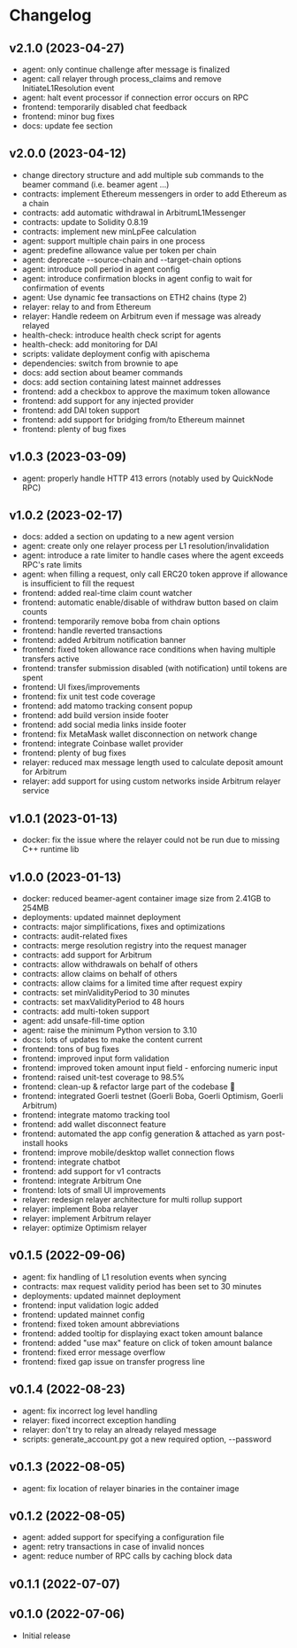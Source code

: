 # Changelog

## v2.1.0 (2023-04-27)

* agent: only continue challenge after message is finalized
* agent: call relayer through process_claims and remove InitiateL1Resolution event
* agent: halt event processor if connection error occurs on RPC
* frontend: temporarily disabled chat feedback
* frontend: minor bug fixes
* docs: update fee section

## v2.0.0 (2023-04-12)

* change directory structure and add multiple sub commands to the beamer command (i.e. beamer agent ...)
* contracts: implement Ethereum messengers in order to add Ethereum as a chain
* contracts: add automatic withdrawal in ArbitrumL1Messenger
* contracts: update to Solidity 0.8.19
* contracts: implement new minLpFee calculation
* agent: support multiple chain pairs in one process
* agent: predefine allowance value per token per chain
* agent: deprecate --source-chain and --target-chain options
* agent: introduce poll period in agent config
* agent: introduce confirmation blocks in agent config to wait for confirmation of events
* agent: Use dynamic fee transactions on ETH2 chains (type 2)
* relayer: relay to and from Ethereum
* relayer: Handle redeem on Arbitrum even if message was already relayed
* health-check: introduce health check script for agents
* health-check: add monitoring for DAI
* scripts: validate deployment config with apischema
* dependencies: switch from brownie to ape
* docs: add section about beamer commands
* docs: add section containing latest mainnet addresses
* frontend: add a checkbox to approve the maximum token allowance
* frontend: add support for any injected provider
* frontend: add DAI token support
* frontend: add support for bridging from/to Ethereum mainnet
* frontend: plenty of bug fixes

## v1.0.3 (2023-03-09)

* agent: properly handle HTTP 413 errors (notably used by QuickNode RPC)

## v1.0.2 (2023-02-17)

* docs: added a section on updating to a new agent version
* agent: create only one relayer process per L1 resolution/invalidation
* agent: introduce a rate limiter to handle cases where the agent exceeds RPC's rate limits
* agent: when filling a request, only call ERC20 token approve if allowance is
         insufficient to fill the request
* frontend: added real-time claim count watcher
* frontend: automatic enable/disable of withdraw button based on claim counts
* frontend: temporarily remove boba from chain options
* frontend: handle reverted transactions
* frontend: added Arbitrum notification banner
* frontend: fixed token allowance race conditions when having multiple transfers active
* frontend: transfer submission disabled (with notification) until tokens are spent
* frontend: UI fixes/improvements
* frontend: fix unit test code coverage
* frontend: add matomo tracking consent popup
* frontend: add build version inside footer
* frontend: add social media links inside footer
* frontend: fix MetaMask wallet disconnection on network change
* frontend: integrate Coinbase wallet provider
* frontend: plenty of bug fixes
* relayer: reduced max message length used to calculate deposit amount for Arbitrum
* relayer: add support for using custom networks inside Arbitrum relayer service

## v1.0.1 (2023-01-13)

* docker: fix the issue where the relayer could not be run due to missing C++ runtime lib

## v1.0.0 (2023-01-13)

* docker: reduced beamer-agent container image size from 2.41GB to 254MB
* deployments: updated mainnet deployment
* contracts: major simplifications, fixes and optimizations
* contracts: audit-related fixes
* contracts: merge resolution registry into the request manager
* contracts: add support for Arbitrum
* contracts: allow withdrawals on behalf of others
* contracts: allow claims on behalf of others
* contracts: allow claims for a limited time after request expiry
* contracts: set minValidityPeriod to 30 minutes
* contracts: set maxValidityPeriod to 48 hours
* contracts: add multi-token support
* agent: add unsafe-fill-time option
* agent: raise the minimum Python version to 3.10
* docs: lots of updates to make the content current
* frontend: tons of bug fixes
* frontend: improved input form validation
* frontend: improved token amount input field - enforcing numeric input
* frontend: raised unit-test coverage to 98.5%
* frontend: clean-up & refactor large part of the codebase 🧹
* frontend: integrated Goerli testnet (Goerli Boba, Goerli Optimism, Goerli Arbitrum)
* frontend: integrate matomo tracking tool
* frontend: add wallet disconnect feature
* frontend: automated the app config generation & attached as yarn post-install hooks
* frontend: improve mobile/desktop wallet connection flows
* frontend: integrate chatbot
* frontend: add support for v1 contracts
* frontend: integrate Arbitrum One
* frontend: lots of small UI improvements
* relayer: redesign relayer architecture for multi rollup support
* relayer: implement Boba relayer
* relayer: implement Arbitrum relayer
* relayer: optimize Optimism relayer

## v0.1.5 (2022-09-06)

* agent: fix handling of L1 resolution events when syncing
* contracts: max request validity period has been set to 30 minutes
* deployments: updated mainnet deployment
* frontend: input validation logic added
* frontend: updated mainnet config
* frontend: fixed token amount abbreviations
* frontend: added tooltip for displaying exact token amount balance
* frontend: added "use max" feature on click of token amount balance
* frontend: fixed error message overflow
* frontend: fixed gap issue on transfer progress line

## v0.1.4 (2022-08-23)

* agent: fix incorrect log level handling
* relayer: fixed incorrect exception handling
* relayer: don't try to relay an already relayed message
* scripts: generate_account.py got a new required option, --password

## v0.1.3 (2022-08-05)

* agent: fix location of relayer binaries in the container image

## v0.1.2 (2022-08-05)

* agent: added support for specifying a configuration file
* agent: retry transactions in case of invalid nonces
* agent: reduce number of RPC calls by caching block data

## v0.1.1 (2022-07-07)

## v0.1.0 (2022-07-06)

* Initial release
